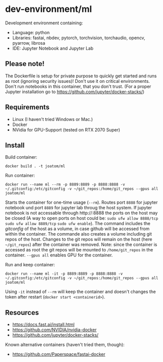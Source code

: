 # dev-environment/ml
Development environment containing:
- Language: python
- Libraries: fastai, nbdev, pytorch, torchvision, torchaudio, opencv, pyarrow, librosa
- IDE: Jupyter Notebook and Jupyter Lab

## Please note!
The Dockerfile is setup for private purpose to quickly get started and runs as root (ignoring security issues)! Don't use it on critical environments. Don't run notebooks in this container, that you don't trust. (For a proper Jupyter installation go to https://github.com/jupyter/docker-stacks/)

## Requirements
- Linux (I haven't tried Windows or Mac.)
- Docker
- NVidia for GPU-Support (tested on RTX 2070 Super)

## Install
Build container:

    docker build . -t joatom/ml
    
Run container:
    
    docker run --name ml --rm -p 8889:8889 -p 8888:8888 -v ~/.gitconfig:/etc/gitconfig -v ~/git_repos:/home/git_repos --gpus all joatom/ml

Starts the container for one-time usage (`--rm`). Routes port `8888` for jupyter notebook und port `8889` for jupyter lab throug the host system. If jupyter notebook is not accessable through http://<hostname>:8888 the ports on the host may be closed (A way to open ports on host could be: `sudo ufw allow 8888/tcp` `sudo ufw allow 8889/tcp` `sudo ufw enable`). The command includes the *gitconfig* of the host as a volume, in case github will be accessed from within the container. The commande also creates a volume including git repos of the host. Changes to the git repos will remain on the host (here `~/git_repos`) after the container was removed. Note: since the container is accessed as root the git repos will be mounted to `/home/git_repos` in the container. `--gpus all` enables GPU for the container.

Run and keep container:

    docker run --name ml -it -p 8889:8889 -p 8888:8888 -v ~/.gitconfig:/etc/gitconfig -v ~/git_repos:/home/git_repos --gpus all joatom/ml

Using `-it` instead of `--rm` will keep the container and doesn't changes the token after restart (`docker start <containerid>`).


## Resources
- https://docs.fast.ai/install.html
- https://github.com/NVIDIA/nvidia-docker
- https://github.com/jupyter/docker-stacks/

Known alternative containers (haven't tried them, though):
- https://github.com/Paperspace/fastai-docker
